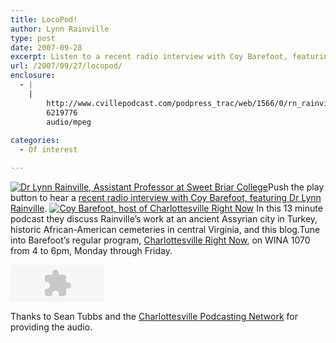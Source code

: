 ```yaml
---
title: LocoPod!
author: Lynn Rainville
type: post
date: 2007-09-28
excerpt: Listen to a recent radio interview with Coy Barefoot, featuring Dr. Lynn Rainville discussing her research and community projects.
url: /2007/09/27/locopod/
enclosure:
  - |
    |
        http://www.cvillepodcast.com/podpress_trac/web/1566/0/rn_rainville_070925.mp3
        6219776
        audio/mpeg
        
categories:
  - Of interest

---
```

<a href="http://www.locohistory.org/blog/?attachment_id=159" rel="attachment wp-att-159" title="Dr Lynn Rainville, Assistant Professor at Sweet Briar College"><img src="http://www.locohistory.org/blog/wp-content/uploads/2007/09/lr.jpg" alt="Dr Lynn Rainville, Assistant Professor at Sweet Briar College" /></a>Push the play button to hear a [recent radio interview with Coy Barefoot, featuring Dr Lynn Rainville][1]. <a href="http://www.locohistory.org/blog/?attachment_id=158" rel="attachment wp-att-158" title="Coy Barefoot, host of Charlottesville Right Now"><img src="http://www.locohistory.org/blog/wp-content/uploads/2007/09/barefoot.jpg" alt="Coy Barefoot, host of Charlottesville Right Now" /></a> In this 13 minute podcast they discuss Rainville&#8217;s work at an ancient Assyrian city in Turkey, historic African-American cemeteries in central Virginia, and this blog.Tune into Barefoot&#8217;s regular program, <a href="http://www.wina.com/page.php?category_id=336 " target="_blank">Charlottesville Right Now</a>, on WINA 1070 from 4 to 6pm, Monday through Friday.

<embed src="http://odeo.com/flash/audio_player_midsize_black.swf" quality="high" width="150" height="60" name="audio_player_midsize_black" align="middle" allowScriptAccess="always" wmode="transparent" type="application/x-shockwave-flash" flashvars="audio_id=16371853&#038;valid_sample_rate=true&#038;external_url=http://www.cvillepodcast.com/podpress_trac/web/1566/0/rn_rainville_070925.mp3" pluginspage="http://www.macromedia.com/go/getflashplayer" />
</embed>

Thanks to Sean Tubbs and the <a href="http://www.cvillepodcast.com" target="_blank">Charlottesville Podcasting Network</a> for providing the audio.

 [1]: http://www.cvillepodcast.com/2007/09/27/lynn-rainville/
